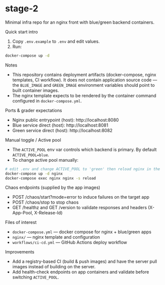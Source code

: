 # stage-2

Minimal infra repo for an nginx front with blue/green backend containers.

Quick start intro

1. Copy `.env.example` to `.env` and edit values.
2. Run:

```bash
docker-compose up -d
```

Notes
- This repository contains deployment artifacts (docker-compose, nginx templates, CI workflow). It does not contain application source code — the `BLUE_IMAGE` and `GREEN_IMAGE` environment variables should point to built container images.
- The nginx template expects to be rendered by the container command configured in `docker-compose.yml`.

Ports & grader expectations
- Nginx public entrypoint (host): http://localhost:8080
- Blue service direct (host): http://localhost:8081
- Green service direct (host): http://localhost:8082

Manual toggle / Active pool
- The `ACTIVE_POOL` env var controls which backend is primary. By default `ACTIVE_POOL=blue`.
- To change active pool manually:

```bash
# edit .env and change ACTIVE_POOL to 'green' then reload nginx in the container
docker-compose up -d nginx
docker-compose exec nginx nginx -s reload
```

Chaos endpoints (supplied by the app images)
- POST /chaos/start?mode=error to induce failures on the target app
- POST /chaos/stop to stop chaos
- GET /healthz and GET /version to validate responses and headers (X-App-Pool, X-Release-Id)

Files of interest
- `docker-compose.yml` — docker compose for nginx + blue/green apps
- `nginx/` — nginx template and configuration
- `workflows/ci-cd.yml` — GitHub Actions deploy workflow

Improvements
- Add a registry-based CI (build & push images) and have the server pull images instead of building on the server.
- Add health-check endpoints on app containers and validate before switching `ACTIVE_POOL`.
